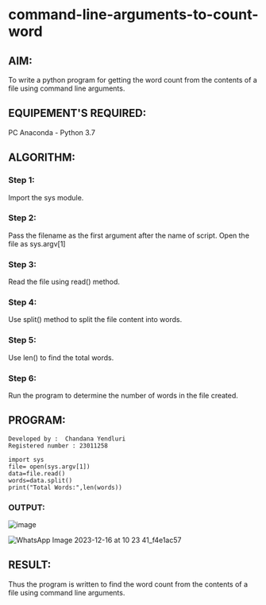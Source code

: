 # command-line-arguments-to-count-word
## AIM:
To write a python program for getting the word count from the contents of a file using command line arguments.
## EQUIPEMENT'S REQUIRED: 
PC
Anaconda - Python 3.7
## ALGORITHM: 
### Step 1:
Import the sys module.

### Step 2:
Pass the filename as the first argument after the name of script. Open the file as sys.argv[1]

### Step 3:
Read the file using read() method.

### Step 4:
Use split() method to split the file content into words.

### Step 5:
Use len() to find the total words.

### Step 6:
Run the program to determine the number of words in the file created.

## PROGRAM:
```
Developed by :  Chandana Yendluri
Registered number : 23011258

import sys
file= open(sys.argv[1])
data=file.read()
words=data.split()
print("Total Words:",len(words))

```
### OUTPUT:

![image](https://github.com/AnnaLahari/command-line-arguments-to-count-word/assets/149365425/a25ea266-b527-4dae-a6ea-7bc59750834c)

![WhatsApp Image 2023-12-16 at 10 23 41_f4e1ac57](https://github.com/AnnaLahari/command-line-arguments-to-count-word/assets/149365425/81a3764c-5b05-4b37-957f-4bac3a3454ea)


## RESULT:
Thus the program is written to find the word count from the contents of a file using command line arguments.
